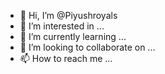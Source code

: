 - 👋 Hi, I’m @Piyushroyals
- 👀 I’m interested in ...
- 🌱 I’m currently learning ...
- 💞️ I’m looking to collaborate on ...
- 📫 How to reach me ...

<!---
Piyushroyals/Piyushroyals is a ✨ special ✨ repository because its `README.md` (this file) appears on your GitHub profile.
You can click the Preview link to take a look at your changes.
--->
